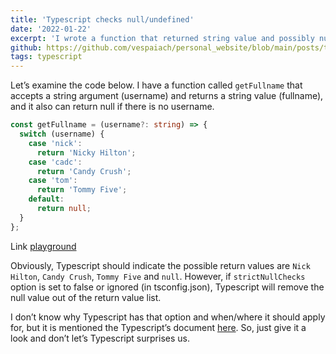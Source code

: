 ```yaml
---
title: 'Typescript checks null/undefined'
date: '2022-01-22'
excerpt: 'I wrote a function that returned string value and possibly null value, but Typescript only recognized the string value and ignored the null value.'
github: https://github.com/vespaiach/personal_website/blob/main/posts/typescript-null-check.md
tags: typescript
---
```


Let’s examine the code below. I have a function called `getFullname` that accepts a string argument (username) and returns a string value (fullname), and it also can return null if there is no username.

```typescript
const getFullname = (username?: string) => {
  switch (username) {
    case 'nick':
      return 'Nicky Hilton';
    case 'cadc':
      return 'Candy Crush';
    case 'tom':
      return 'Tommy Five';
    default:
      return null;
  }
};
```

Link [playground](https://www.typescriptlang.org/play?strict=false&strictNullChecks=false&ts=4.5.4#code/MYewdgzgLgBA5gUygMQK4Bt1gIYFsEwC8MAFALABQMMqECATjvgPwBcM09AlmHJQJREAfDADelahADuXKMAAWpWgyYJB4qtRjBsdGAHIwXYAGt97eklSMDAOWMmAnjAASXdFHD6A3BK069fR0AE2BzGEsoazADAGFsMGDnWPpaeR8-agCCfU9ccMjogwAVEFxcZ2QuADcEDM1qYIQAM2wMKAsrGzAMdF9NAF9KAe8gA)

Obviously, Typescript should indicate the possible return values are `Nick Hilton`, `Candy Crush`, `Tommy Five` and `null`. However, if `strictNullChecks` option is set to false or ignored (in tsconfig.json), Typescript will remove the null value out of the return value list.

I don’t know why Typescript has that option and when/where it should apply for, but it is mentioned the Typescript’s document [here](https://www.typescriptlang.org/tsconfig#strictNullChecks). So, just give it a look and don’t let’s Typescript surprises us.
